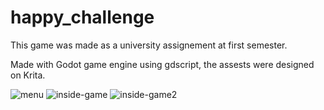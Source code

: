 # happy_challenge

This game was made as a university assignement at first semester.

Made with Godot game engine using gdscript, the assests were designed on Krita.

![menu](https://user-images.githubusercontent.com/55193319/115314291-2a6d8c00-a175-11eb-9cae-2689988df623.png)
![inside-game](https://user-images.githubusercontent.com/55193319/115314287-29d4f580-a175-11eb-92fd-a261c2633a70.png)
![inside-game2](https://user-images.githubusercontent.com/55193319/115314290-2a6d8c00-a175-11eb-9cb4-ea99f23671f4.png)
